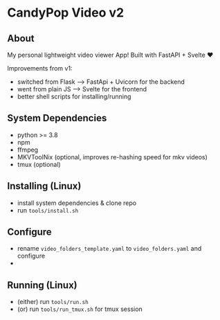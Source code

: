 # CandyPop Video v2

## About

My personal lightweight video viewer App! Built with FastAPI + Svelte ❤️

Improvements from v1:
- switched from Flask --> FastApi + Uvicorn for the backend
- went from plain JS --> Svelte for the frontend
- better shell scripts for installing/running

## System Dependencies

- python >= 3.8
- npm
- ffmpeg
- MKVToolNix (optional, improves re-hashing speed for mkv videos)
- tmux (optional)

## Installing (Linux)

- install system dependencies & clone repo
- run `tools/install.sh`

## Configure
- rename `video_folders_template.yaml` to `video_folders.yaml` and configure
- 

## Running (Linux)

- (either) run `tools/run.sh`
- (or) run `tools/run_tmux.sh` for tmux session
